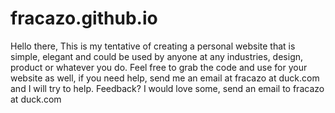 # fracazo.github.io
Hello there,
This is my tentative of creating a personal website that is simple, elegant and could be used by anyone at any industries, design, product or whatever you do.
Feel free to grab the code and use for your website as well, if you need help, send me an email at fracazo at duck.com and I will try to help.
Feedback? I would love some, send an email to fracazo at duck.com

